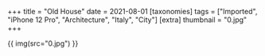 +++
title = "Old House"
date = 2021-08-01
[taxonomies]
tags = ["Imported", "iPhone 12 Pro", "Architecture", "Italy", "City"]
[extra]
thumbnail = "0.jpg"
+++

{{ img(src="0.jpg") }}
